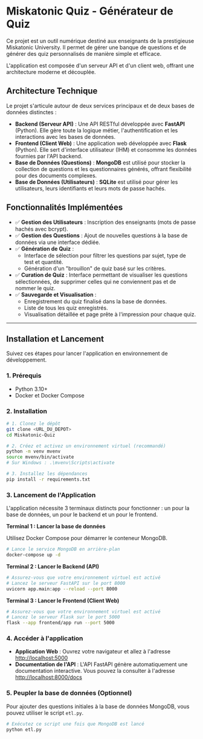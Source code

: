 # Miskatonic Quiz - Générateur de Quiz

Ce projet est un outil numérique destiné aux enseignants de la prestigieuse Miskatonic University. Il permet de gérer une banque de questions et de générer des quiz personnalisés de manière simple et efficace.

L'application est composée d'un serveur API et d'un client web, offrant une architecture moderne et découplée.

## Architecture Technique

Le projet s'articule autour de deux services principaux et de deux bases de données distinctes :

-   **Backend (Serveur API)** : Une API RESTful développée avec **FastAPI** (Python). Elle gère toute la logique métier, l'authentification et les interactions avec les bases de données.
-   **Frontend (Client Web)** : Une application web développée avec **Flask** (Python). Elle sert d'interface utilisateur (IHM) et consomme les données fournies par l'API backend.
-   **Base de Données (Questions)** : **MongoDB** est utilisé pour stocker la collection de questions et les questionnaires générés, offrant flexibilité pour des documents complexes.
-   **Base de Données (Utilisateurs)** : **SQLite** est utilisé pour gérer les utilisateurs, leurs identifiants et leurs mots de passe hachés.

## Fonctionnalités Implémentées

-   ✅ **Gestion des Utilisateurs** : Inscription des enseignants (mots de passe hachés avec bcrypt).
-   ✅ **Gestion des Questions** : Ajout de nouvelles questions à la base de données via une interface dédiée.
-   ✅ **Génération de Quiz** :
    -   Interface de sélection pour filtrer les questions par sujet, type de test et quantité.
    -   Génération d'un "brouillon" de quiz basé sur les critères.
-   ✅ **Curation de Quiz** : Interface permettant de visualiser les questions sélectionnées, de supprimer celles qui ne conviennent pas et de nommer le quiz.
-   ✅ **Sauvegarde et Visualisation** :
    -   Enregistrement du quiz finalisé dans la base de données.
    -   Liste de tous les quiz enregistrés.
    -   Visualisation détaillée et page prête à l'impression pour chaque quiz.

---

## Installation et Lancement

Suivez ces étapes pour lancer l'application en environnement de développement.

### 1. Prérequis

-   Python 3.10+
-   Docker et Docker Compose

### 2. Installation

```bash
# 1. Clonez le dépôt
git clone <URL_DU_DEPOT>
cd Miskatonic-Quiz

# 2. Créez et activez un environnement virtuel (recommandé)
python -m venv mvenv
source mvenv/bin/activate
# Sur Windows : .\mvenv\Scripts\activate

# 3. Installez les dépendances
pip install -r requirements.txt
```

### 3. Lancement de l'Application

L'application nécessite 3 terminaux distincts pour fonctionner : un pour la base de données, un pour le backend et un pour le frontend.

**Terminal 1 : Lancer la base de données**

Utilisez Docker Compose pour démarrer le conteneur MongoDB.

```bash
# Lance le service MongoDB en arrière-plan
docker-compose up -d
```

**Terminal 2 : Lancer le Backend (API)**

```bash
# Assurez-vous que votre environnement virtuel est activé
# Lancez le serveur FastAPI sur le port 8000
uvicorn app.main:app --reload --port 8000
```

**Terminal 3 : Lancer le Frontend (Client Web)**

```bash
# Assurez-vous que votre environnement virtuel est activé
# Lancez le serveur Flask sur le port 5000
flask --app frontend/app run --port 5000
```

### 4. Accéder à l'application

-   **Application Web** : Ouvrez votre navigateur et allez à l'adresse [http://localhost:5000](http://localhost:5000)
-   **Documentation de l'API** : L'API FastAPI génère automatiquement une documentation interactive. Vous pouvez la consulter à l'adresse [http://localhost:8000/docs](http://localhost:8000/docs)

### 5. Peupler la base de données (Optionnel)

Pour ajouter des questions initiales à la base de données MongoDB, vous pouvez utiliser le script `etl.py`.

```bash
# Exécutez ce script une fois que MongoDB est lancé
python etl.py
```
